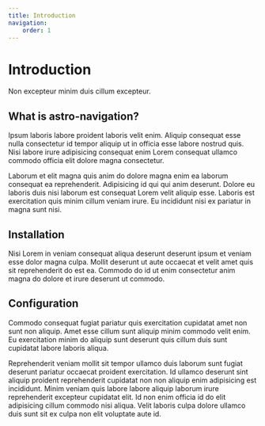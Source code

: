 ```yaml
---
title: Introduction
navigation:
    order: 1
---
```


# Introduction

Non excepteur minim duis cillum excepteur.

## What is astro-navigation?

Ipsum laboris labore proident laboris velit enim. Aliquip consequat esse nulla consectetur id tempor aliquip ut in officia esse labore nostrud quis. Nisi labore irure adipisicing consequat enim Lorem consequat ullamco commodo officia elit dolore magna consectetur.

Laborum et elit magna quis anim do dolore magna enim ea laborum consequat ea reprehenderit. Adipisicing id qui qui anim deserunt. Dolore eu laboris duis nisi laborum est consequat Lorem velit aliquip esse. Laboris est exercitation quis minim cillum veniam irure. Eu incididunt nisi ex pariatur in magna sunt nisi.

## Installation

Nisi Lorem in veniam consequat aliqua deserunt deserunt ipsum et veniam esse dolor magna culpa. Mollit deserunt ut aute occaecat et velit amet quis sit reprehenderit do est ea. Commodo do id ut enim consectetur anim magna do dolore et irure deserunt ut commodo.

## Configuration

Commodo consequat fugiat pariatur quis exercitation cupidatat amet non sunt non aliquip. Amet esse cillum sunt aliquip minim commodo velit enim. Eu exercitation minim do aliquip sunt deserunt quis cillum duis sunt cupidatat labore laboris aliqua.

Reprehenderit veniam mollit sit tempor ullamco duis laborum sunt fugiat deserunt pariatur occaecat proident exercitation. Id ullamco deserunt sint aliquip proident reprehenderit cupidatat non non aliquip enim adipisicing est incididunt. Minim veniam quis labore labore aliquip laborum irure reprehenderit excepteur cupidatat elit. Id non enim officia id do elit adipisicing cillum commodo nisi aliqua. Velit laboris culpa dolore ullamco duis sunt sit ex culpa non elit voluptate aute id.
